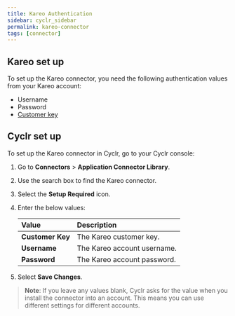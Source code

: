 ```yaml
---
title: Kareo Authentication
sidebar: cyclr_sidebar
permalink: kareo-connector
tags: [connector]
---
```


## Kareo set up

To set up the Kareo connector, you need the following authentication values from your Kareo account:

*  Username
*  Password
*  [Customer key](https://helpme.kareo.com/01_Kareo_PM/01_Configure_System/Customer_Key/Generate_Customer_Key)

## Cyclr set up

To set up the Kareo connector in Cyclr, go to your Cyclr console:

1. Go to **Connectors** > **Application Connector Library**.

2. Use the search box to find the Kareo connector.

3. Select the **Setup Required** icon.

4. Enter the below values:

   | Value              | Description                                 |
   | :----------------- | :------------------------------------------ |
   | **Customer Key**   | The Kareo customer key.                            |
   | **Username**   | The Kareo account username.                               |
   | **Password**| The Kareo account password.    |

5. Select **Save Changes**.

> **Note**: If you leave any values blank, Cyclr asks for the value when you install the connector into an account. This means you can use different settings for different accounts.
